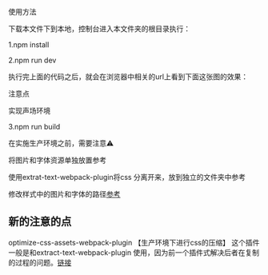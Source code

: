使用方法

下载本文件下到本地，控制台进入本文件夹的根目录执行：

1.npm install

2.npm run dev

执行完上面的代码之后，就会在浏览器中相关的url上看到下面这张图的效果：

注意点

实现声场环境

3.npm run build

在实施生产环境之前，需要注意⚠️

将图片和字体资源单独放置参考

使用extrat-text-webpack-plugin将css 分离开来，放到独立的文件夹中参考

修改样式中的图片和字体的路径[参考](../wepack的踩坑记录/坑3_prod下样式图片出错.md)


## 新的注意的点

optimize-css-assets-webpack-plugin 【生产环境下进行css的压缩】
这个插件一般是和extract-text-webpack-plugin 使用，因为前一个插件式解决后者在复制的过程的问题。[链接](https://npm.taobao.org/package/optimize-css-assets-webpack-plugin)
